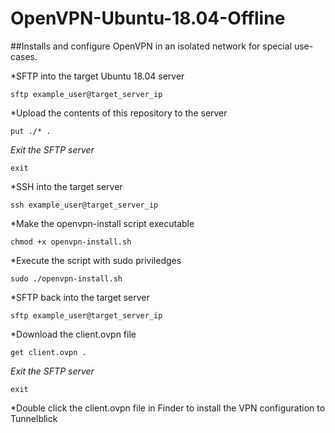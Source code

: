 # OpenVPN-Ubuntu-18.04-Offline
##Installs and configure OpenVPN in an isolated network for special use-cases.

*SFTP into the target Ubuntu 18.04 server

```sftp example_user@target_server_ip```

*Upload the contents of this repository to the server

```put ./* .```

*Exit the SFTP server*

```exit```

*SSH into the target server

```ssh example_user@target_server_ip```

*Make the openvpn-install script executable

```chmod +x openvpn-install.sh```

*Execute the script with sudo priviledges

```sudo ./openvpn-install.sh```

*SFTP back into the target server

```sftp example_user@target_server_ip```

*Download the client.ovpn file

```get client.ovpn .```

*Exit the SFTP server*  

```exit```

*Double click the client.ovpn file in Finder to install the VPN configuration to Tunnelblick
